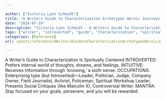 ```yaml
---

author: ["Victoria Lynn Schmidt"]
title: "A Writers Guide to Characterization Archetypes Heroic Journeys and Other Elements of Dynamic Character Development - part0008_split_011.html"
date: "2024-07-19"
description: "Victoria Lynn Schmidt - A Writers Guide to Characterization Archetypes Heroic Journeys and Other Elements of Dynamic Character Development"
tags: ["writer", "introverted", "guide", "characterization", "spiritually", "centered", "prefers", "internal", "world", "thought", "dream", "feeling", "intuitive", "receives", "information", "knowing", "sixth", "sense", "occupation", "enterprising", "type", "politician", "judge", "company", "owner"]
categories: [Reference]
url: /posts/reference/AWritersGuidetoCharacterizationArchetypesHeroicJourneysandOtherElementsofDynamicCharacterDevelopment-part0008split011html

---
```



A Writer’s Guide to Characterization
Is Spiritually Centered
INTROVERTED: Prefers internal world of thoughts, dreams, and feelings.
INTUITIVE: Receives information through ‘knowing,’ a sixth sense.
OCCUPATIONS: Enterprising type (but Introverted)—Leader, Politician, Judge, Company Owner, Field Journalist, Activist, Policeman, Spiritual Workshop Leader, Presents Social Critiques (like Malcolm X), Controversial Writer.
MANTRA: Stay focused on your goals, persevere, and you will be rewarded.

